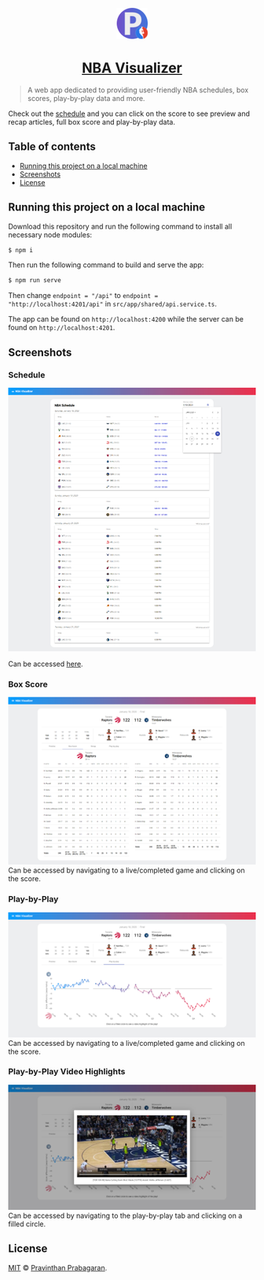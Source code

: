 <p align="center">
  <a href="https://nba.pravinthan.com">
    <img src="src/assets/icons/icon-512x512.png" alt="NBA Visualizer" width="12.5%" height="12.5%" />
  </a>
</p>

<h1 align="center">
  <a href="https://nba.pravinthan.com">NBA Visualizer</a>
</h1>

> A web app dedicated to providing user-friendly NBA schedules, box scores, play-by-play data and more.

Check out the [schedule](https://nba.pravinthan.com/#/schedule) and you can click on the score to see preview and recap articles, full box score and play-by-play data.

## Table of contents

* [Running this project on a local machine](#running-this-project-on-a-local-machine)
* [Screenshots](#screenshots)
* [License](#license)

## Running this project on a local machine

Download this repository and run the following command to install all necessary node modules:

```sh
$ npm i
```

Then run the following command to build and serve the app:

```sh
$ npm run serve
```

Then change `endpoint = "/api"` to `endpoint = "http://localhost:4201/api"` in `src/app/shared/api.service.ts`.

The app can be found on `http://localhost:4200` while the server can be found on `http://localhost:4201`.

## Screenshots

### Schedule
<img src="src/assets/screenshots/schedule.png" alt="Schedule" />

Can be accessed [here](https://nba.pravinthan.com/#/schedule).

### Box Score
<img src="src/assets/screenshots/box-score.png" alt="Box Score" />
Can be accessed by navigating to a live/completed game and clicking on the score.

### Play-by-Play
<img src="src/assets/screenshots/play-by-play.png" alt="Play-by-Play" />
Can be accessed by navigating to a live/completed game and clicking on the score.

### Play-by-Play Video Highlights
<img src="src/assets/screenshots/play-by-play-video.png" alt="Play-by-Play Video Highlights" />
Can be accessed by navigating to the play-by-play tab and clicking on a filled circle.

## License

[MIT](./LICENSE) &copy; [Pravinthan Prabagaran](https://pravinthan.com).
